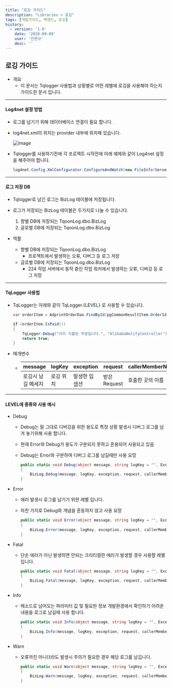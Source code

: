 ```yaml
---
title: "로깅 가이드"
description: "Libraries > 로깅"
tags: [개발가이드, 백앤드, 로깅]
history:
  - version: '1.0'
    date: '2020-09-09'
    user: '안현규'
    desc: ''
---
```


## 로깅 가이드

* 개요
  * 이 문서는 Tqlogger 사용법과 상황별로 어떤 레벨에 로깅을 사용해야 하는지 가이드한 문서 입니다.

---

#### Log4net 설정 방법

* 로그를 남기기 위해 데이터베이스 연결이 필요 합니다.

* log4net.xml의 위치는 provider 내부에 위치해 있습니다.

  ![image](https://user-images.githubusercontent.com/40411714/92543649-f816ba80-f286-11ea-9708-ed127f9d4680.png)

* Tqlogger를 사용하기전에 각 프로젝트 시작전에 아래 예제와 같이 Log4net 설정을 해주어야 합니다.

  ``` c#
  log4net.Config.XmlConfigurator.ConfigureAndWatch(new FileInfo(Server.MapPath("~/App_Config/Provider/log4net.xml")));
  ```

---

#### 로그 저장 DB

* Tqlogger로 남긴 로그는 BizLog 테이블에 저장됩니다.

* 로그가 저장되는 BizLog 테이블은 두가지로 나눌 수 있습니다.
  1. 향별 DB에 저장되는 TqoonLog.dbo.BizLog
  2. 글로벌 DB에 저장되는 TqoonLog.dbo.BizLog
* 역활
  * 향별 DB에 저장되는 TqoonLog.dbo.BizLog
    * 프로젝트에서 발생하는 오류, 디버그 등 로그 저장
  * 글로벌 DB에 저장되는 TqoonLog.dbo.BizLog
    * 224 작업 서버에서 동작 중인 작업 워커에서 발생하는 오류, 디버깅 등 로그 저장

---

#### TqLogger 사용법

* TqLogger는 아래와 같이 TqLogger.{LEVEL} 로 사용할 수 있습니다. 

  ``` c#
  var orderItem = AdprintOrderDao.FindById(pgCommonResultItem.OrderId);
  
  if (orderItem.IsPaid())
  {
      TqLogger.Debug("이미 지불된 주문입니다.", "AlibabaNotifyController");
      return true;
  }
  ```

* 매개변수

  * | message            | logKey    | exception     | request      | callerMemberName | callerFilePath   | callerLineNumber |
    | ------------------ | --------- | ------------- | ------------ | ---------------- | ---------------- | ---------------- |
    | 로깅시 남길 메세지 | 로깅 위치 | 발생한 입셉션 | 받은 Request | 호출한 곳의 이름 | 발생한 파일 위치 | 발생한 줄 위치   |

---

#### LEVEL에 종류와 사용 예시

* Debug 

  * Debug는 말 그대로 디버깅을 위한 용도로 특정 상황 발생시 디버그 로그를 남겨 놓기위해 사용 합니다.

  * 현재 Error와 Debug가 용도가 구분되지 못하고 혼용되어 사용되고 있음

  * Debug는 Error와 구분하여 디버그 로그를 남길때만 사용 요망

    ``` c#
    public static void Debug(object message, string logKey = "", Exception exception = null, HttpRequestBase request = null, [CallerMemberName] string callerMemberName = "", [CallerFilePath] string callerFilePath = "", [CallerLineNumber] int callerLineNumber = 0)
    {
        BizLog.Debug(message, logKey, exception, request, callerMemberName, callerFilePath, callerLineNumber);
    }
    ```

* Error

  * 에러 발생시 로그를 남기기 위한 레벨 입니다.

  * 마찬 가지로 Debug와 개념을 혼동하지 않고 사용 요망

    ``` c#
    public static void Error(object message, string logKey = "", Exception exception = null, HttpRequestBase request = null, [CallerMemberName] string callerMemberName = "", [CallerFilePath] string callerFilePath = "", [CallerLineNumber] int callerLineNumber = 0)
    {
        BizLog.Error(message, logKey, exception, request, callerMemberName, callerFilePath, callerLineNumber);
    }
    ```

* Fatal

  * 단순 에러가 아닌 발생하면 안되는 크리티컬한 에러가 발생할 경우 사용할 레벨입니다.

    ``` c#
    public static void Fatal(object message, string logKey = "", Exception exception = null, HttpRequestBase request = null, [CallerMemberName] string callerMemberName = "", [CallerFilePath] string callerFilePath = "", [CallerLineNumber] int callerLineNumber = 0)
    {
        BizLog.Fatal(message, logKey, exception, request, callerMemberName, callerFilePath, callerLineNumber);
    }
    ```

* Info

  * 메소드로 넘어오는 파라미터 값 및 필요한 정보 개발환경에서 확인하기 어려운 내용을 로그로 남길때 사용 합니다.

    ``` c#
    public static void Info(object message, string logKey = "", Exception exception = null, HttpRequestBase request = null, [CallerMemberName] string callerMemberName = "", [CallerFilePath] string callerFilePath = "", [CallerLineNumber] int callerLineNumber = 0)
    {
        BizLog.Info(message, logKey, exception, request, callerMemberName, callerFilePath, callerLineNumber);
    }
    ```

* Warn

  * 오류까진 아니더라도 발생시 주의가 필요한 경우 해당 로그를 남깁니다.

    ``` C#
    public static void Warn(object message, string logKey = "", Exception exception = null, HttpRequestBase request = null, [CallerMemberName] string callerMemberName = "", [CallerFilePath] string callerFilePath = "", [CallerLineNumber] int callerLineNumber = 0)
    {
        BizLog.Warn(message, logKey, exception, request, callerMemberName, callerFilePath, callerLineNumber);
    }
    ```







